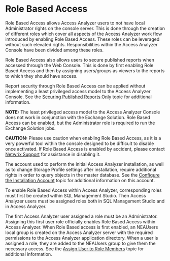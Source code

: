 # Role Based Access

Role Based Access allows Access Analyzer users to not have local Administrator rights on the console
server. This is done through the creation of different roles which cover all aspects of the Access
Analyzer work flow introduced by enabling Role Based Access. These roles can be leveraged without
such elevated rights. Responsibilities within the Access Analyzer Console have been divided among
these roles.

Role Based Access also allows users to secure published reports when accessed through the Web
Console. This is done by first enabling Role Based Access and then by assigning users/groups as
viewers to the reports to which they should have access.

Report security through Role Based Access can be applied without implementing a least privileged
access model to the Access Analyzer Console. See the
[Securing Published Reports Only](/docs/accessanalyzer/12.0/administration/settings/access/rolebased/securereports.md) topic for additional information.

**NOTE:** The least privileged access model to the Access Analyzer Console does not work in
conjunction with the Exchange Solution. Role Based Access can be enabled, but the Administrator role
is required to run the Exchange Solution jobs.

**CAUTION:** Please use caution when enabling Role Based Access, as it is a very powerful tool
within the console designed to be difficult to disable once activated. If Role Based Access is
enabled by accident, please contact [Netwrix Support](https://www.netwrix.com/support.html) for
assistance in disabling it.

The account used to perform the initial Access Analyzer installation, as well as to change Storage
Profile settings after installation, require additional rights in order to query objects in the
master database. See the
[Configure the Installation Account](/docs/accessanalyzer/12.0/administration/settings/access/rolebased/configureroles.md#configure-the-installation-account) topic for
additional information on this account.

To enable Role Based Access within Access Analyzer, corresponding roles must first be created within
SQL Management Studio. Then Access Analyzer users must be assigned roles both in SQL Management
Studio and in Access Analyzer.

The first Access Analyzer user assigned a role must be an Administrator. Assigning this first user
role officially enables Role Based Access within Access Analyzer. When Role Based access is first
enabled, an NEAUsers local group is created on the Access Analyzer server with the required
permissions to the Access Analyzer application directory. When a user is assigned a role, they are
added to the NEAUsers group to give them the necessary access. See the
[Assign User to Role Members](/docs/accessanalyzer/12.0/administration/settings/access/rolebased/assignroles.md) topic for additional information.
